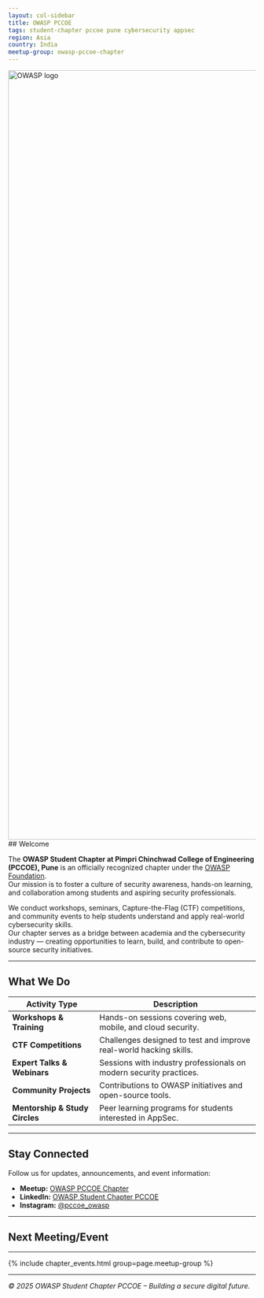 ```yaml
---
layout: col-sidebar
title: OWASP PCCOE
tags: student-chapter pccoe pune cybersecurity appsec
region: Asia
country: India
meetup-group: owasp-pccoe-chapter
---
```


<img width="1563" height="1563" alt="OWASP logo" src="https://github.com/user-attachments/assets/e9dcba48-fde1-4854-bd4b-6d4f4db2110d" />
## Welcome

The **OWASP Student Chapter at Pimpri Chinchwad College of Engineering (PCCOE), Pune** is an officially recognized chapter under the [OWASP Foundation](https://owasp.org).  
Our mission is to foster a culture of security awareness, hands-on learning, and collaboration among students and aspiring security professionals.

We conduct workshops, seminars, Capture-the-Flag (CTF) competitions, and community events to help students understand and apply real-world cybersecurity skills.  
Our chapter serves as a bridge between academia and the cybersecurity industry — creating opportunities to learn, build, and contribute to open-source security initiatives.

---

## What We Do

| Activity Type | Description |
|----------------|-------------|
| **Workshops & Training** | Hands-on sessions covering web, mobile, and cloud security. |
| **CTF Competitions** | Challenges designed to test and improve real-world hacking skills. |
| **Expert Talks & Webinars** | Sessions with industry professionals on modern security practices. |
| **Community Projects** | Contributions to OWASP initiatives and open-source tools. |
| **Mentorship & Study Circles** | Peer learning programs for students interested in AppSec. |

---

## Stay Connected

Follow us for updates, announcements, and event information:

- **Meetup:** [OWASP PCCOE Chapter](https://www.meetup.com/owasp-pccoe-chapter/)  
- **LinkedIn:** [OWASP Student Chapter PCCOE](https://www.linkedin.com/company/owasp-student-chapter-pccoe)  
- **Instagram:** [@pccoe_owasp](https://www.instagram.com/pccoe_owasp/)

---

## Next Meeting/Event
---------------------
{% include chapter_events.html group=page.meetup-group %}

---

*© 2025 OWASP Student Chapter PCCOE – Building a secure digital future.*
